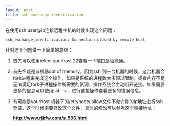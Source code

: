 ```yaml
---
layout: post
title: ssh_exchange_identification
---
```


在使用ssh user@ip连接远程主机的时候出现这个问题：

	ssh_exchange_identification: Connection closed by remote host 

针对这个问题做一下简单的总结：

1. 首先可以使用telent yourhost 22查看一下端口是否能通。
2. 首先怀疑是该机器out of memory，因为ssh 到一台机器的时候，这台机器会fork进程来完成这个操作，如果是系统的进程数太多超过限制，或者内存不足无法满足fork子进程操作所需要的资源，操作系统会主动断开链接。如果需要更多的信息可以使用ssh -v ...进行链接操作查看更多的错误信息。
3. 有可能是yourhost 机器下的/etc/hosts.allow文件不允许你的ip地址进行ssh登录。这个时候需要修改这个文件，具体的修改可以参考这个链接地址：

	**http://www.rjkfw.com/s_596.html**


